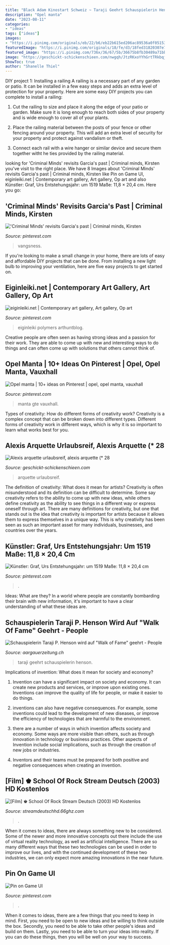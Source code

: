 ```yaml
---
title: "Black Adam Kinostart Schweiz ~ Taraji Geehrt Schauspielerin Henson"
description: "Opel manta"
date: "2023-08-11"
categories:
- "ideas"
tags: ["ideas"]
images:
- "https://i.pinimg.com/originals/eb/22/b6/eb22b615ed206ac89536a0f051535a88.jpg"
featuredImage: "https://i.pinimg.com/originals/18/fe/d3/18fed31820307e73539d261f90818024.jpg"
featured_image: "https://i.pinimg.com/736x/36/67/5b/36675b8fb30489a71bb27e08f5dbeef5--landsknecht-basel.jpg"
image: "https://geschickt-schickenschieen.com/nwgqh/JtzRKxoYYhGrtTRkbqjPWwHaEK.jpg"
ShowToc: true
author: "Shanelle Thiel"
---
```



DIY project 1: Installing a railing
A railing is a necessary part of any garden or patio. It can be installed in a few easy steps and adds an extra level of protection for your property. Here are some easy DIY projects you can complete to install a railing: 
1. Cut the railing to size and place it along the edge of your patio or garden. Make sure it is long enough to reach both sides of your property and is wide enough to cover all of your plants. 

2. Place the railing material between the posts of your fence or other fencing around your property. This will add an extra level of security for your property and protect against vandalism or theft. 

3. Connect each rail with a wire hanger or similar device and secure them together witht he ties provided by the railing material.

	

		
looking for &#039;Criminal Minds&#039; revisits Garcia&#039;s past | Criminal minds, Kirsten you've visit to the right place. We have 8 Images about &#039;Criminal Minds&#039; revisits Garcia&#039;s past | Criminal minds, Kirsten like Pin on Game UI, eiginleiki.net | Contemporary art gallery, Art gallery, Op art and also Künstler: Graf, Urs Entstehungsjahr: um 1519 Maße: 11,8 × 20,4 cm. Here you go:
		
    
## &#039;Criminal Minds&#039; Revisits Garcia&#039;s Past | Criminal Minds, Kirsten

<img loading=lazy src="https://i.pinimg.com/736x/77/13/e3/7713e327828c3f7958db18f727fb42c8--kirsten-vangsness-penelope-garcia.jpg" onerror="this.onerror=null;this.src='https://tse4.mm.bing.net/th?id=OIP.8MFQaEZrCppHOMfKOE8HlAAAAA&amp;pid=15.1';" alt="&#039;Criminal Minds&#039; revisits Garcia&#039;s past | Criminal minds, Kirsten">

_Source: pinterest.com_

>vangsness. 

	

If you're looking to make a small change in your home, there are lots of easy and affordable DIY projects that can be done. From installing a new light bulb to improving your ventilation, here are five easy projects to get started on.

    
## Eiginleiki.net | Contemporary Art Gallery, Art Gallery, Op Art

<img loading=lazy src="https://i.pinimg.com/originals/eb/22/b6/eb22b615ed206ac89536a0f051535a88.jpg" onerror="this.onerror=null;this.src='https://tse1.mm.bing.net/th?id=OIP.VpBPN2WMghhMTDPpOfVn1AHaIJ&amp;pid=15.1';" alt="eiginleiki.net | Contemporary art gallery, Art gallery, Op art">

_Source: pinterest.com_

>eiginleiki polymers arthuntblog. 

	

Creative people are often seen as having strong ideas and a passion for their work. They are able to come up with new and interesting ways to do things and can often come up with solutions that others cannot think of.

    
## Opel Manta | 10+ Ideas On Pinterest | Opel, Opel Manta, Vauxhall

<img loading=lazy src="https://i.pinimg.com/474x/3f/12/d5/3f12d56227e9b6f3b058002e7a5c8775--opel-manta-limes.jpg" onerror="this.onerror=null;this.src='https://tse2.mm.bing.net/th?id=OIP.T78DzMoDHybbpIu6oYHPIwHaE1&amp;pid=15.1';" alt="Opel manta | 10+ ideas on Pinterest | opel, opel manta, vauxhall">

_Source: pinterest.com_

>manta gte vauxhall. 

	

Types of creativity: How do different forms of creativity work?
Creativity is a complex concept that can be broken down into different types. Different forms of creativity work in different ways, which is why it is so important to learn what works best for you.

    
## Alexis Arquette Urlaubsreif, Alexis Arquette (* 28

<img loading=lazy src="https://geschickt-schickenschieen.com/nwgqh/JtzRKxoYYhGrtTRkbqjPWwHaEK.jpg" onerror="this.onerror=null;this.src='https://tse2.mm.bing.net/th?id=OIP.BgX4kAdPJ0cCcc1HaTuTMwAAAA&amp;pid=15.1';" alt="Alexis arquette urlaubsreif, alexis arquette (* 28">

_Source: geschickt-schickenschieen.com_

>arquette urlaubsreif. 

	

The definition of creativity: What does it mean for artists?
Creativity is often misunderstood and its definition can be difficult to determine. Some say creativity refers to the ability to come up with new ideas, while others define creativity as the ability to see things in a different way or express oneself through art. There are many definitions for creativity, but one that stands out is the idea that creativity is important for artists because it allows them to express themselves in a unique way. This is why creativity has been seen as such an important asset for many individuals, businesses, and countries over the years.

    
## Künstler: Graf, Urs Entstehungsjahr: Um 1519 Maße: 11,8 × 20,4 Cm

<img loading=lazy src="https://i.pinimg.com/736x/36/67/5b/36675b8fb30489a71bb27e08f5dbeef5--landsknecht-basel.jpg" onerror="this.onerror=null;this.src='https://tse3.mm.bing.net/th?id=OIP.Ozjd09qo-uxdBq_8UgWOeAHaMc&amp;pid=15.1';" alt="Künstler: Graf, Urs Entstehungsjahr: um 1519 Maße: 11,8 × 20,4 cm">

_Source: pinterest.com_

>. 

	

Ideas: What are they?
In a world where people are constantly bombarding their brain with new information, it's important to have a clear understanding of what these ideas are.

    
## Schauspielerin Taraji P. Henson Wird Auf &quot;Walk Of Fame&quot; Geehrt - People

<img loading=lazy src="https://static.az-cdn.ch/__ip/zPP615r0y8Zz2tJc1kSEkvbOJ6U/3ddd608f646a816cd2ab83dedd69db80300f1f1d/teaser-medium/die-48-jaehrige-us-schauspielerin-taraji-p--henson-soll-mit-einem-hollywood-stern-geehrt-werden--archivbild" onerror="this.onerror=null;this.src='https://tse3.mm.bing.net/th?id=OIP.AMzsZdKZO826MoPprnXNLwAAAA&amp;pid=15.1';" alt="Schauspielerin Taraji P. Henson wird auf &quot;Walk of Fame&quot; geehrt - People">

_Source: aargauerzeitung.ch_

>taraji geehrt schauspielerin henson. 

	

Implications of invention: What does it mean for society and economy?
1. Invention can have a significant impact on society and economy. It can create new products and services, or improve upon existing ones. Inventions can improve the quality of life for people, or make it easier to do things.
2. inventions can also have negative consequences. For example, some inventions could lead to the development of new diseases, or improve the efficiency of technologies that are harmful to the environment.

3. there are a number of ways in which invention affects society and economy. Some ways are more visible than others, such as through innovation in technology or business practices. Other aspects of Invention include social implications, such as through the creation of new jobs or industries.

4. Inventors and their teams must be prepared for both positive and negative consequences when creating an invention.

    
## [Film] ♚ School Of Rock Stream Deutsch (2003) HD Kostenlos

<img loading=lazy src="https://i1.wp.com/image.tmdb.org/t/p/w300/vgNBorEu5VDpjy9WmxWeH0Yoo37.jpg" onerror="this.onerror=null;this.src='https://tse2.mm.bing.net/th?id=OIP.OxF7d9_7JvjrBwwU5iGA0wEsHC&amp;pid=15.1';" alt="[Film] ♚ School Of Rock Stream Deutsch (2003) HD Kostenlos">

_Source: streamdeutschhd.66ghz.com_

>. 

	

When it comes to ideas, there are always something new to be considered. Some of the newer and more innovative concepts out there include the use of virtual reality technology, as well as artificial intelligence. There are so many different ways that these two technologies can be used in order to improve our lives, and with the continued development of these two industries, we can only expect more amazing innovations in the near future.

    
## Pin On Game UI

<img loading=lazy src="https://i.pinimg.com/originals/18/fe/d3/18fed31820307e73539d261f90818024.jpg" onerror="this.onerror=null;this.src='https://tse3.mm.bing.net/th?id=OIP.5W2g2ad4Jh5OhrlTjG8AwQHaEo&amp;pid=15.1';" alt="Pin on Game UI">

_Source: pinterest.com_

>. 

	

When it comes to ideas, there are a few things that you need to keep in mind. First, you need to be open to new ideas and be willing to think outside the box. Secondly, you need to be able to take other people's ideas and build on them. Lastly, you need to be able to turn your ideas into reality. If you can do these things, then you will be well on your way to success.

